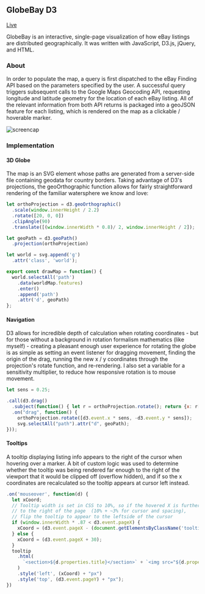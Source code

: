## GlobeBay D3

[Live][site]

GlobeBay is an interactive, single-page visualization of how eBay listings are distributed geographically. It was written with JavaScript, D3.js, jQuery, and HTML.

### About

In order to populate the map, a query is first dispatched to the eBay Finding API based on the parameters specified by the user. A successful query triggers subsequent calls to the Google Maps Geocoding API, requesting longitude and latitude geometry for the location of each eBay listing. All of the relevant information from both API returns is packaged into a geoJSON feature for each listing, which is rendered on the map as a clickable / hoverable marker.

![screencap]

### Implementation

#### 3D Globe
The map is an SVG element whose paths are generated from a server-side file containing geodata for country borders. Taking advantage of D3's projections, the geoOrthographic function allows for fairly straightforward rendering of the familiar watersphere we know and love:

```javascript
let orthoProjection = d3.geoOrthographic()
  .scale(window.innerHeight / 2.2)
  .rotate([20, 0, 0])
  .clipAngle(90)
  .translate([(window.innerWidth * 0.8)/ 2, window.innerHeight / 2]);

let geoPath = d3.geoPath()
  .projection(orthoProjection)

let world = svg.append('g')
  .attr('class', 'world');

export const drawMap = function() {
  world.selectAll('path')
    .data(worldMap.features)
    .enter()
    .append('path')
    .attr('d', geoPath)
};
```
####  Navigation
D3 allows for incredible depth of calculation when rotating coordinates - but for those without a background in rotation formalism mathematics (like myself) - creating a pleasant enough user experience for rotating the globe is as simple as setting an event listener for dragging movement, finding the origin of the drag, running the new x / y coordinates through the projection's rotate function, and re-rendering. I also set a variable for a sensitivity multiplier, to reduce how responsive rotation is to mouse movement.

```javascript
let sens = 0.25;

.call(d3.drag()
  .subject(function() { let r = orthoProjection.rotate(); return {x: r[0] / sens, y: -r[1] / sens}; })
  .on("drag", function() {
    orthoProjection.rotate([d3.event.x * sens, -d3.event.y * sens]);
    svg.selectAll("path").attr("d", geoPath);
}));
```

#### Tooltips
A tooltip displaying listing info appears to the right of the cursor when hovering over a marker. A bit of custom logic was used to determine whether the tooltip was being rendered far enough to the right of the viewport that it would be clipped off (overflow hidden), and if so the x coordinates are recalculated so the tooltip appears at cursor left instead.

```javascript
.on('mouseover', function(d) {
  let xCoord;
  // Tooltip width is set in CSS to 10%, so if the hovered X is further than 87%
  // to the right of the page  (10% + ~3% for cursor and spacing),
  // flip the tooltip to appear to the leftside of the cursor
  if (window.innerWidth * .87 < d3.event.pageX) {
    xCoord = (d3.event.pageX - (document.getElementsByClassName('tooltip')[0].offsetWidth + 30))
  } else {
    xCoord = (d3.event.pageX + 30);
  }
  tooltip
    .html(
      `<section>${d.properties.title}</section>` + `<img src="${d.properties.img}" />` + `<p>${d.properties.currency} $${d.properties.price}</p>`
    )
    .style('left', (xCoord) + "px")
    .style('top', (d3.event.pageY) + "px");
})
```

[site]: https://pauliewax.github.io/d3globe/
[screencap]: ./assets/screencap.png
